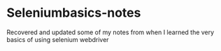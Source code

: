 # Seleniumbasics-notes
Recovered and updated some of my notes from when I learned the very basics of using selenium webdriver
